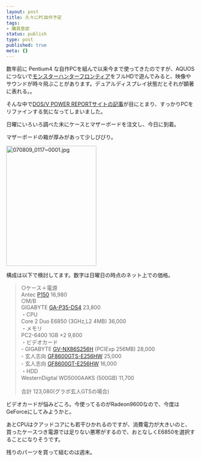 ```yaml
---
layout: post
title: 久々にPC自作予定
tags:
- 購買意欲
status: publish
type: post
published: true
meta: {}
---
```

数年前に Pentium4 な自作PCを組んで以来今まで使ってきたのですが、AQUOSにつないで<a href="http://www.mh-frontier.jp/">モンスターハンターフロンティア</a>をフルHDで遊んでみると、映像やサウンドが時々飛ぶことがあります。デュアルディスプレイ状態だとそれが顕著に表れる。。

そんな中で<a href="http://www.dosv.jp/feature/0708/index.htm">DOS/V POWER REPORTサイトの記事</a>が目にとまり、すっかりPCをリファインする気になってしまいました。

日曜にいろいろ調べた末にケースとマザーボードを注文し、今日に到着。

マザーボードの箱が厚みがあって少しびびり。

<img alt="070809_0117~0001.jpg" src="http://wo.skr.jp/images/uploads/070809_0117~0001.jpg" width="240" height="320" />

構成は以下で検討してます。数字は日曜日の時点のネット上での価格。
<blockquote>○ケース＋電源<br>
Antec <a href="http://www.links.co.jp/html/press2/news_p150.html">P150</a> 16,980<br>
○M/B<br>
GIGABYTE <a href="http://www.links.co.jp/html/press2/gigabyte_ga-p35-ds4.html">GA-P35-DS4</a> 23,800<br>
・CPU<br>
Core 2 Duo E6850 (3GHz,L2 4MB) 36,000<br>
・メモリ<br>
PC2-6400 1GB ×2 9,600<br>
・ビデオカード<br>
- GIGABYTE <a href="http://www.mustardseed.co.jp/gigabyte/specv_gvnx86s256hb.html">GV-NX86S256H</a> (PCIExp 256MB) 28,000<br>
- 玄人志向 <a href="http://kuroutoshikou.com/modules/display/?iid=979">GF8600GTS-E256HW</a> 25,000<br>
- 玄人志向 <a href="http://kuroutoshikou.com/modules/display/?iid=980">GF8600GT-E256HW</a> 16,000<br>
・HDD<br>
WesternDigital WD5000AAKS (500GB) 11,700<br>
<br>
合計 123,080(グラボ玄人GTSの場合)
</blockquote>
ビデオカードが悩みどころ。今使ってるのがRadeon9600なので、今度はGeForceにしてみようかと。

あとCPUはクアッドコアにも若干ひかれるのですが、消費電力が大きいのと、買ったケースつき電源では足りない悪寒がするので、おとなしくE6850を選択することになりそうです。

残りのパーツを買って組むのは週末。
